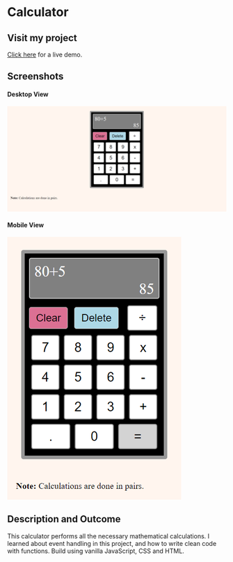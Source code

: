 # Calculator

## Visit my project
[Click here](https://saad-hu.github.io/project-calculator/) for a live demo.

## Screenshots
#### Desktop View
![image1](/images/calc-demo.png)
#### Mobile View
![image2](/images/calc-mob-demo.png)

## Description and Outcome
This calculator performs all the necessary mathematical calculations. 
I learned about event handling in this project, and how to write clean code with functions. 
Build using vanilla JavaScript, CSS and HTML.
